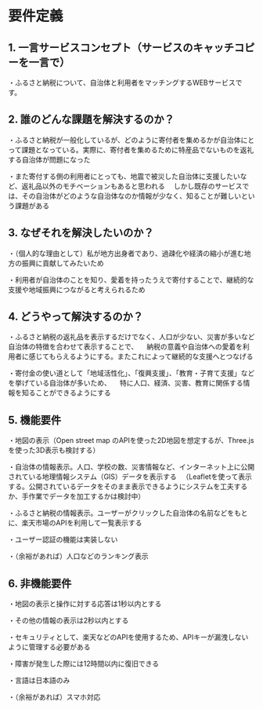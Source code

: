 # 要件定義

## 1. 一言サービスコンセプト（サービスのキャッチコピーを一言で）

・ふるさと納税について、自治体と利用者をマッチングするWEBサービスです。

    
## 2. 誰のどんな課題を解決するのか？

・ふるさと納税が一般化しているが、どのように寄付者を集めるかが自治体にとって課題となっている。実際に、寄付者を集めるために特産品でないものを返礼する自治体が問題になった

・また寄付する側の利用者にとっても、地震で被災した自治体に支援したいなど、返礼品以外のモチベーションもあると思われる
　しかし既存のサービスでは、その自治体がどのような自治体なのか情報が少なく、知ることが難しいという課題がある

    
## 3. なぜそれを解決したいのか？

・（個人的な理由として）私が地方出身者であり、過疎化や経済の縮小が進む地方の振興に貢献してみたいため

・利用者が自治体のことを知り、愛着を持ったうえで寄付することで、継続的な支援や地域振興につながると考えられるため


## 4. どうやって解決するのか？

・ふるさと納税の返礼品を表示するだけでなく、人口が少ない、災害が多いなど自治体の特徴を合わせて表示することで、
　納税の意義や自治体への愛着を利用者に感じてもらえるようにする。またこれによって継続的な支援へとつなげる
 
・寄付金の使い道として「地域活性化」、「復興支援」、「教育・子育て支援」などを挙げている自治体が多いため、
　特に人口、経済、災害、教育に関係する情報を知ることができるようにする

    
## 5. 機能要件
   
・地図の表示（Open street map のAPIを使った2D地図を想定するが、Three.jsを使った3D表示も検討する）

・自治体の情報表示。人口、学校の数、災害情報など、インターネット上に公開されている地理情報システム（GIS）データを表示する
　（Leafletを使って表示する。公開されているデータをそのまま表示できるようにシステムを工夫するか、手作業でデータを加工するかは検討中）
 
・ふるさと納税の情報表示。ユーザーがクリックした自治体の名前などをもとに、楽天市場のAPIを利用して一覧表示する

・ユーザー認証の機能は実装しない

・（余裕があれば）人口などのランキング表示

## 6. 非機能要件

・地図の表示と操作に対する応答は1秒以内とする

・その他の情報の表示は2秒以内とする

・セキュリティとして、楽天などのAPIを使用するため、APIキーが漏洩しないように管理する必要がある

・障害が発生した際には12時間以内に復旧できる

・言語は日本語のみ

・（余裕があれば）スマホ対応
